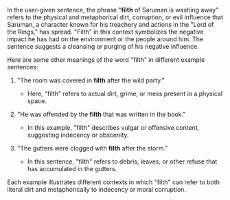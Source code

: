 In the user-given sentence, the phrase "<b>filth</b> of Saruman is washing away" refers to the physical and metaphorical dirt, corruption, or evil influence that Saruman, a character known for his treachery and actions in the "Lord of the Rings," has spread. "Filth" in this context symbolizes the negative impact he has had on the environment or the people around him. The sentence suggests a cleansing or purging of his negative influence.

Here are some other meanings of the word "filth" in different example sentences:

1. "The room was covered in <b>filth</b> after the wild party." 
   - Here, "filth" refers to actual dirt, grime, or mess present in a physical space.

2. "He was offended by the <b>filth</b> that was written in the book." 
   - In this example, "filth" describes vulgar or offensive content, suggesting indecency or obscenity.

3. "The gutters were clogged with <b>filth</b> after the storm."
   - In this sentence, "filth" refers to debris, leaves, or other refuse that has accumulated in the gutters.

Each example illustrates different contexts in which "filth" can refer to both literal dirt and metaphorically to indecency or moral corruption.